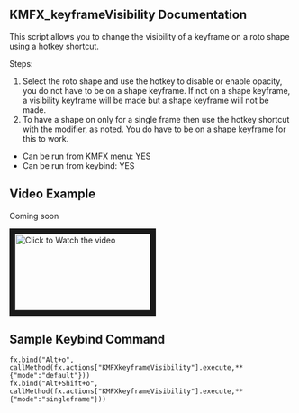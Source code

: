 ## KMFX_keyframeVisibility Documentation

This script allows you to change the visibility of a keyframe on a roto shape using a hotkey shortcut.

Steps:
1. Select the roto shape and use the hotkey to disable or enable opacity, you do not have to be on a shape
keyframe.  If not on a shape keyframe, a visibility keyframe will be made but a shape keyframe will not be made.
2. To have a shape on only for a single frame then use the hotkey shortcut with the modifier, as noted.  You do have to 
be on a shape keyframe for this to work.

- Can be run from KMFX menu: YES
- Can be run from keybind: YES


## Video Example
Coming soon

<a href="http://www.youtube.com/watch?feature=player_embedded&v=aYSGDXyM6oo" target="_blank"><img src="http://img.youtube.com/vi/aYSGDXyM6oo/mqdefault.jpg"
alt="Click to Watch the video" width="240" height="135" border="10" /></a>


## Sample Keybind Command
```
fx.bind("Alt+o", callMethod(fx.actions["KMFXkeyframeVisibility"].execute,**{"mode":"default"}))
fx.bind("Alt+Shift+o", callMethod(fx.actions["KMFXkeyframeVisibility"].execute,**{"mode":"singleframe"}))
```

